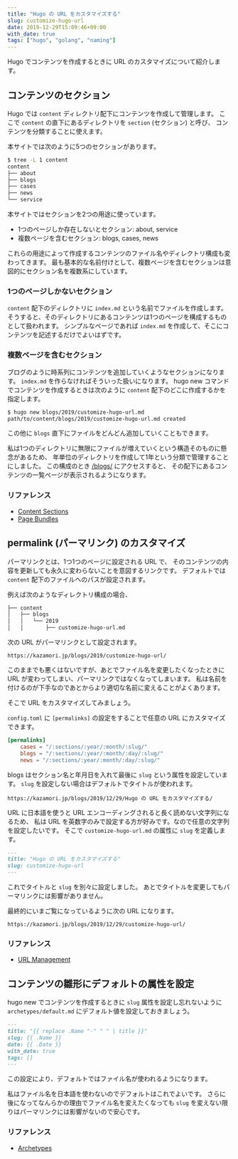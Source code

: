 ```yaml
---
title: "Hugo の URL をカスタマイズする"
slug: customize-hugo-url
date: 2019-12-29T15:09:46+09:00
with_date: true
tags: ["hugo", "golang", "naming"]
---
```


Hugo でコンテンツを作成するときに URL のカスタマイズについて紹介します。

## コンテンツのセクション

Hugo では `content` ディレクトリ配下にコンテンツを作成して管理します。
ここで `content` の直下にあるディレクトリを `section` (セクション) と呼び、
コンテンツを分類することに使えます。

本サイトでは次のように5つのセクションがあります。

```bash
$ tree -L 1 content
content
├── about
├── blogs
├── cases
├── news
└── service
```

本サイトではセクションを2つの用途に使っています。

* 1つのページしか存在しないとセクション: about, service
* 複数ページを含むセクション: blogs, cases, news

これらの用途によって作成するコンテンツのファイル名やディレクトリ構成も変わってきます。
最も基本的な名前付けとして、複数ページを含むセクションは意図的にセクション名を複数系にしています。

### 1つのページしかないセクション

`content` 配下のディレクトリに `index.md` という名前でファイルを作成します。
そうすると、そのディレクトリにあるコンテンツは1つのページを構成するものとして扱われます。
シンプルなページであれば `index.md` を作成して、そこにコンテンツを記述するだけでよいはずです。

### 複数ページを含むセクション

ブログのように時系列にコンテンツを追加していくようなセクションになります。
`index.md` を作らなければそういった扱いになります。
hugo new コマンドでコンテンツを作成するときは次のように `content` 配下のどこに作成するかを指定します。

```bash
$ hugo new blogs/2019/customize-hugo-url.md
path/to/content/blogs/2019/customize-hugo-url.md created
```

この他に `blogs` 直下にファイルをどんどん追加していくこともできます。

私は1つのディレクトリに無限にファイルが増えていくという構造そのものに懸念があるため、
年単位のディレクトリを作成して1年という分類で管理することにしました。
この構成のとき [/blogs/](https://kazamori.jp/blogs/) にアクセスすると、
その配下にあるコンテンツの一覧ページが表示されるようになります。

### リファレンス

* [Content Sections](https://gohugo.io/content-management/sections/)
* [Page Bundles](https://gohugo.io/content-management/page-bundles/)


## permalink (パーマリンク) のカスタマイズ

パーマリンクとは、1つ1つのページに設定される URL で、
そのコンテンツの内容を更新しても永久に変わらないことを意図するリンクです。
デフォルトでは `content` 配下のファイルへのパスが設定されます。

例えば次のようなディレクトリ構成の場合、

```bash
├── content
│   ├── blogs
│   │   └── 2019
│   │       ├── customize-hugo-url.md
```

次の URL がパーマリンクとして設定されます。

```
https://kazamori.jp/blogs/2019/customize-hugo-url/
```

このままでも悪くはないですが、あとでファイル名を変更したくなったときに
URL が変わってしまい、パーマリンクではなくなってしまいます。
私は名前を付けるのが下手なのであとからより適切な名前に変えることがよくあります。

そこで URL をカスタマイズしてみましょう。

`config.toml` に `[permalinks]` の設定をすることで任意の URL にカスタマイズできます。

```toml
[permalinks]
    cases = "/:sections/:year/:month/:slug/"
    blogs = "/:sections/:year/:month/:day/:slug/"
    news = "/:sections/:year/:month/:day/:slug/"
```

blogs はセクション名と年月日を入れて最後に `slug` という属性を設定しています。
`slug` を設定しない場合はデフォルトでタイトルが使われます。

```
https://kazamori.jp/blogs/2019/12/29/Hugo の URL をカスタマイズする/
```

URL に日本語を使うと URL エンコーディングされると長く読めない文字列になるため、
私は URL を英数字のみで設定する方が好みです。なので任意の文字列を設定したいです。
そこで `customize-hugo-url.md` の属性に `slug` を定義します。

```markdown
---
title: "Hugo の URL をカスタマイズする"
slug: customize-hugo-url
---
```

これでタイトルと `slug` を別々に設定しました。
あとでタイトルを変更してもパーマリンクには影響がありません。

最終的にいまご覧になっているように次の URL になります。

```
https://kazamori.jp/blogs/2019/12/29/customize-hugo-url/
```

### リファレンス

* [URL Management](https://gohugo.io/content-management/urls/)

## コンテンツの雛形にデフォルトの属性を設定

hugo new でコンテンツを作成するときに `slug` 属性を設定し忘れないように
`archetypes/default.md` にデフォルト値を設定しておきましょう。

```markdown
---
title: "{{ replace .Name "-" " " | title }}"
slug: {{ .Name }}
date: {{ .Date }}
with_date: true
tags: []
---
```

この設定により、デフォルトではファイル名が使われるようになります。

私はファイル名を日本語を使わないのでデフォルトはこれでよいです。
さらに後になってなんらかの理由でファイル名を変えたくなっても `slug` を変えない限りはパーマリンクには影響がないので安心です。

### リファレンス

* [Archetypes](https://gohugo.io/content-management/archetypes/)
